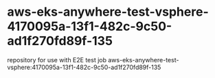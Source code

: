 # aws-eks-anywhere-test-vsphere-4170095a-13f1-482c-9c50-ad1f270fd89f-135
repository for use with E2E test job aws-eks-anywhere-test-vsphere:4170095a-13f1-482c-9c50-ad1f270fd89f-135
